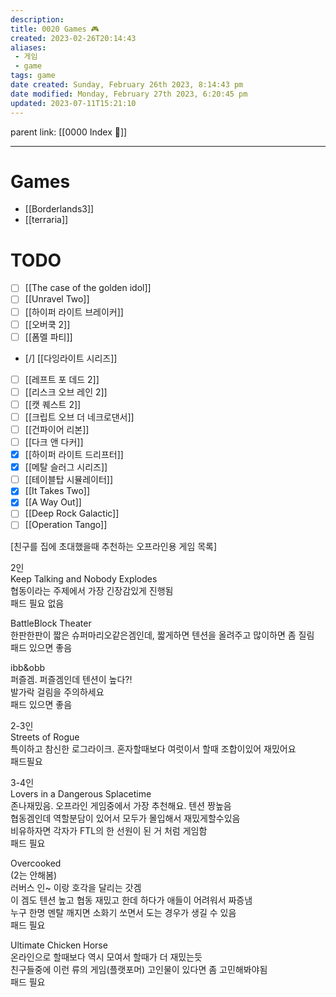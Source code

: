 ```yaml
---
description:
title: 0020 Games 🎮
created: 2023-02-26T20:14:43
aliases: 
 - 게임
 - game
tags: game
date created: Sunday, February 26th 2023, 8:14:43 pm
date modified: Monday, February 27th 2023, 6:20:45 pm
updated: 2023-07-11T15:21:10
---
```

parent link: [[0000 Index 🔗]]

---

# Games
- [[Borderlands3]]
- [[terraria]]


# TODO
- [ ] [[The case of the golden idol]]
- [ ] [[Unravel Two]]
- [ ] [[하이퍼 라이트 브레이커]]
- [ ] [[오버쿡 2]]
- [ ] [[폼멜 파티]]
- [/] [[다잉라이트 시리즈]]
- [ ] [[레프트 포 데드 2]]
- [ ] [[리스크 오브 레인 2]]
- [ ] [[캣 퀘스트 2]]
- [ ] [[크립트 오브 더 네크로댄서]]
- [ ] [[건파이어 리본]]
- [ ] [[다크 앤 다커]]
- [x] [[하이퍼 라이트 드리프터]]
- [x] [[메탈 슬러그 시리즈]]
- [ ] [[테이블탑 시뮬레이터]]
- [x] [[It Takes Two]]
- [x] [[A Way Out]]
- [ ] [[Deep Rock Galactic]]
- [ ] [[Operation Tango]]

\[친구를 집에 초대했을때 추천하는 오프라인용 게임 목록]  
  
2인  
Keep Talking and Nobody Explodes  
협동이라는 주제에서 가장 긴장감있게 진행됨  
패드 필요 없음  
  
BattleBlock Theater  
한판한판이 짧은 슈퍼마리오같은겜인데, 짧게하면 텐션을 올려주고 많이하면 좀 질림  
패드 있으면 좋음  
  
ibb&obb  
퍼즐겜. 퍼즐겜인데 텐션이 높다?!  
발가락 걸림을 주의하세요  
패드 있으면 좋음  
  
2-3인  
Streets of Rogue  
특이하고 참신한 로그라이크. 혼자할때보다 여럿이서 할때 조합이있어 재밌어요  
패드필요  
  
3-4인  
Lovers in a Dangerous Splacetime  
존나재밌음. 오프라인 게임중에서 가장 추천해요. 텐션 짱높음  
협동겜인데 역할분담이 있어서 모두가 몰입해서 재밌게할수있음  
비유하자면 각자가 FTL의 한 선원이 된 거 처럼 게임함  
패드 필요  
  
Overcooked  
(2는 안해봄)  
러버스 인~ 이랑 호각을 달리는 갓겜  
이 겜도 텐션 높고 협동 재밌고 한데 하다가 애들이 어려워서 짜증냄  
누구 한명 멘탈 깨지면 소화기 쏘면서 도는 경우가 생길 수 있음  
패드 필요  
  
Ultimate Chicken Horse  
온라인으로 할때보다 역시 모여서 할때가 더 재밌는듯  
친구들중에 이런 류의 게임(플랫포머) 고인물이 있다면 좀 고민해봐야됨  
패드 필요